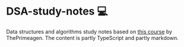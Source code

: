 # DSA-study-notes 💻

Data structures and algorithms study notes based on [this course](https://frontendmasters.com/courses/algorithms/) by ThePrimeagen.
The content is partly TypeScript and partly markdown.
